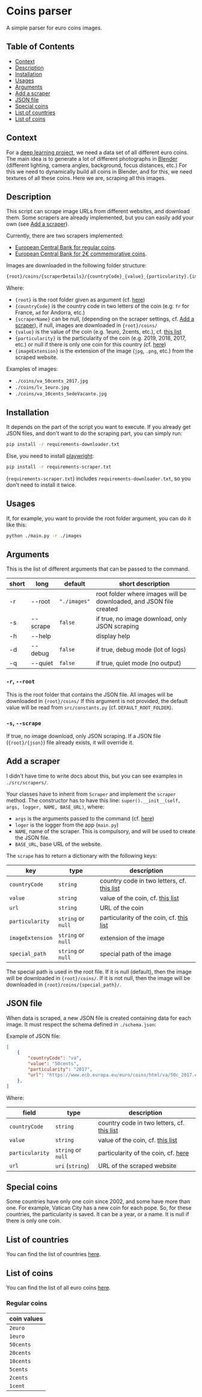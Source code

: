 <!-- omit in toc -->
# Coins parser

A simple parser for euro coins images.

<!-- omit in toc -->
## Table of Contents

- [Context](#context)
- [Description](#description)
- [Installation](#installation)
- [Usages](#usages)
- [Arguments](#arguments)
- [Add a scraper](#add-a-scraper)
- [JSON file](#json-file)
- [Special coins](#special-coins)
- [List of countries](#list-of-countries)
- [List of coins](#list-of-coins)

## Context

For a [deep learning project](https://huggingface.co/BSoDium/coin-face-recognition),
we need a data set of all different euro coins.
The main idea is to generate a lot of different photographs in [Blender](https://www.blender.org/) (different lighting, camera angles, background, focus distances, etc.)
For this we need to dynamically build all coins in Blender, and for this, we need textures of all these coins.
Here we are, scraping all this images.

## Description

This script can scrape image URLs from different websites, and download them.
Some scrapers are already implemented, but you can easily add your own
(see [Add a scraper](#add-a-scraper)).

Currently, there are two scrapers implemented:

- [European Central Bank for regular coins](https://www.ecb.europa.eu/euro/coins/html/index.en.html).
- [European Central Bank for 2€ commemorative coins](https://www.ecb.europa.eu/euro/coins/comm/html/index.en.html).

Images are downloaded in the following folder structure:

```bash
{root}/coins/{scraperDetails}/{countryCode}_{value}_{particularity}.{imageExtension}
```

Where:

- `{root}` is the root folder given as argument (cf. [here](#-r---root))
- `{countryCode}` is the country code in two letters of the coin (e.g. `fr` for France, `ad` for Andorra, etc.)
- `{scraperName}` can be null, (depending on the scraper settings, cf. [Add a scraper](#add-a-scraper)), if null, images are downloaded in `{root}/coins/`
- `{value}` is the value of the coin (e.g. 1euro, 2cents, etc.), cf. [this list](#regular-coins)
- `{particularity}` is the particularity of the coin (e.g. 2019, 2018, 2017, etc.) or null if there is only one coin for this country (cf. [here](#special-coins))
- `{imageExtension}` is the extension of the image (`jpg`, `.png`, etc.) from the scraped website.

Examples of images:

- `./coins/va_50cents_2017.jpg`
- `./coins/lv_1euro.jpg`
- `./coins/va_10cents_SedeVacante.jpg`

## Installation

It depends on the part of the script you want to execute. If you already get JSON files,
and don't want to do the scraping part, you can simply run:

```bash
pip install -r requirements-downloader.txt
```

Else, you need to install [playwright](https://playwright.dev/):

```bash
pip install -r requirements-scraper.txt
```

(`requirements-scraper.txt`) includes `requirements-downloader.txt`, so you don't need to install it twice.

## Usages

If, for example, you want to provide the root folder argument, you can do it like this:

```bash
python ./main.py -r ./images
```

## Arguments

This is the list of different arguments that can be passed to the command.

| short | long     | default      | short description                                                  |
| ----- | -------- | ------------ | ------------------------------------------------------------------ |
| -r    | --root   | `"./images"` | root folder where images will be downloaded, and JSON file created |
| -s    | --scrape | `false`      | if true, no image download, only JSON scraping                     |
| -h    | --help   |              | display help                                                       |
| -d    | --debug  | `false`      | if true, debug mode (lot of logs)                                  |
| -q    | --quiet  | `false`      | if true, quiet mode (no output)                                    |

<!-- omit in toc -->
### `-r`, `--root`

This is the root folder that contains the JSON file.
All images will be downloaded in `{root}/coins/`
If this argument is not provided, the default value will be read from
`src/constants.py` (cf. `DEFAULT_ROOT_FOLDER`).

<!-- omit in toc -->
### `-s`, `--scrape`

If true, no image download, only JSON scraping.
If a JSON file (`{root}/{json}`) file already exists, it will override it.

## Add a scraper

I didn't have time to write docs about this, but you can see examples in `./src/scrapers/`.

Your classes have to inherit from `Scraper` and implement the `scraper` method.
The constructor has to have this line: `super().__init__(self, args, logger, NAME, BASE_URL)`,
where:

- `args` is the arguments passed to the command (cf. [here](#arguments))
- `loger` is the logger from the app (`main.py`)
- `NAME`, name of the scraper. This is compulsory, and will be used to create the JSON file.
- `BASE_URL`, base URL of the website.

The `scrape` has to return a dictionary with the following keys:

| key              | type               | description                                                      |
| ---------------- | ------------------ | ---------------------------------------------------------------- |
| `countryCode`    | `string`           | country code in two letters, cf. [this list](#list-of-countries) |
| `value`          | `string`           | value of the coin, cf. [this list](#regular-coins)               |
| `url`            | `string`           | URL of the coin                                                  |
| `particularity`  | `string` or `null` | particularity of the coin, cf. [this list](#special-coins)       |
| `imageExtension` | `string` or `null` | extension of the image                                           |
| `special_path`   | `string` or `null` | special path of the image                                        |

The special path is used in the root file.
If it is null (default), then the image will be downloaded in `{root}/coins/`.
If it is not null, then the image will be downloaded in `{root}/coins/{special_path}/`.

## JSON file

When data is scraped, a new JSON file is created containing data for each image.
It must respect the schema defined in `./schema.json`:

Example of JSON file:

```json
[
    {
        "countryCode": "va",
        "value": "50cents",
        "particularity": "2017",
        "url": "https://www.ecb.europa.eu/euro/coins/html/va/50c_2017.en.html"
    },
]
```

Where:

| field           | type               | description                                                      |
| --------------- | ------------------ | ---------------------------------------------------------------- |
| `countryCode`   | `string`           | country code in two letters, cf. [this list](#list-of-countries) |
| `value`         | `string`           | value of the coin, cf. [this list](#regular-coins)               |
| `particularity` | `string` or `null` | particularity of the coin, cf. [here](#special-coins)            |
| `url`           | `uri` (`string`)   | URL of the scraped website                                       |

## Special coins

Some countries have only one coin since 2002, and some have more than one.
For example, Vatican City has a new coin for each pope.
So, for these countries, the particularity is saved. It can be a year, or a name.
It is null if there is only one coin.

## List of countries

You can find the list of countries [here](https://github.com/seba1204/coin-scraper/wiki/List-of-countries).

## List of coins

You can find the list of all euro coins [here](https://github.com/seba1204/coin-scraper/wiki/List-of-coins).

<!-- omit in toc -->
### Regular coins

| coin values |
| ----------- |
| `2euro`     |
| `1euro`     |
| `50cents`   |
| `20cents`   |
| `10cents`   |
| `5cents`    |
| `2cents`    |
| `1cent`     |
